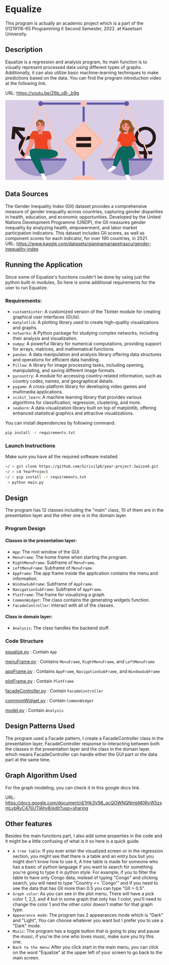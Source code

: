 # **Equalize**
This program is actually an academic project which is a part of the 01219116-65 Programming II Second Semester, 2022. at Kasetsart University.

## Description
Equalize is a regression and analysis program, Its main function is to visually represent processed data using different types of graphs. Additionally, it can also utilize basic machine-learning techniques to make predictions based on the data. You can find the program introduction video at the following link.

URL: https://youtu.be/Z6b_oB-_b9g

![Equalize](misc/img/dataset-cover.png)

## Data Sources
The Gender Inequality Index (GII) dataset provides a comprehensive measure of gender inequality across countries, capturing gender disparities in health, education, and economic opportunities. 
Developed by the United Nations Development Programme (UNDP), the GII measures gender inequality by analyzing health, empowerment, and labor market participation indicators. 
This dataset includes GII scores, as well as component scores for each indicator, for over 190 countries, in 2021.<br>
URL: https://www.kaggle.com/datasets/gianinamariapetrascu/gender-inequality-index

## Running the Application
Since some of Equalize's functions couldn't be done by using just the python built-in modules, So here is some additional requirements for the user to run Equalize.
### Requirements:
- `customtkinter`: A customized version of the Tkinter module for creating graphical user interfaces (GUIs).
- `matplotlib`: A plotting library used to create high-quality visualizations and graphs.
- `networkx`: A Python package for studying complex networks, including their analysis and visualization.
- `numpy`: A powerful library for numerical computations, providing support for arrays, matrices, and mathematical functions.
- `pandas`: A data manipulation and analysis library offering data structures and operations for efficient data handling.
- `Pillow`: A library for image processing tasks, including opening, manipulating, and saving different image formats.
- `pycountry`: A module for accessing country-related information, such as country codes, names, and geographical details.
- `pygame`: A cross-platform library for developing video games and multimedia applications.
- `scikit_learn`: A machine learning library that provides various algorithms for classification, regression, clustering, and more.
- `seaborn`: A data visualization library built on top of matplotlib, offering enhanced statistical graphics and attractive visualizations.<br>

<p>You can install dependencies by following command.</p>

```bash
pip install -r requirements.txt
```

### Launch Instructions
Make sure you have all the required software installed.
```bash
~/ > git clone https://github.com/SirisilpK/year-project-Jwizzed.git
~/ > cd YearProject
~/ > pip install -r requirements.txt
 > python main.py
```

## Design
The program has 12 classes including the "main" class, 10 of them are in the presentation layer and the other one is in the domain layer.
### Program Design
#### Classes in the presentation layer:
- `App`: The root window of the GUI
- `MenuFrame`: The home frame when starting the program.
- `RightMenuFrame`: Subframe of `MenuFrame`.
- `LeftMenuFrame`: Subframe of `MenuFrame`.
- `AppFrame`: The app frame inside the application contains the menu and information.
- `WindowSubFrame`: Subframe of `AppFrame`.
- `NavigationSubFrame`: Subframe of `AppFrame`.
- `PlotFrame`: The frame for visualizing a graph.
- `CommonWidget`: The class contains the generating widgets function.
- `FacadeController`: Interact with all of the classes.
#### Class in domain layer:
- `Analysis`: The class handles the backend stuff.
### Code Structure
[equalize.py](equalize.py) : Contain `App`

[menuFrame.py](menuFrame.py) : Contains `MenuFrame`, `RightMenuFrame`, and `LeftMenuFrame`

[appFrame.py](appFrame.py) : Contains `AppFrame`, `NavigationSubFrame`, and `WindowSubFrame`

[plotFrame.py](plotFrame.py) : Contain `PlotFrame`

[facadeController.py](facadeController.py) : Contain `FacadeController`

[commomWidget.py](commomWidget.py) : Contain `CommonWidget`

[model.py](model.py) : Contain `Analysis`

 
## Design Patterns Used
The program used a Facade pattern, I create a FacadeController class in the presentation layer, FacadeController response to interacting between both the classes in the presentation layer and the class in the domain layer. which means FacadeController can handle either the GUI part or the data part at the same time.
 
## Graph Algorithm Used
For the graph modeling, you can check it in this google docs link.

URL: https://docs.google.com/document/d/1Hk3V98_qcQOWNQNmbM0RyW5zsmLybRyC47IjUTlAhv8/edit?usp=sharing
 
## Other features
Besides the main functions part, I also add some properties in the code and it might be a little confusing of what is it so here is a quick guide.
- `A tree table`: If you ever enter the visualized screen or in the regression section, you might see that there is a table and an entry box but you might don't know how to use it, A tree table is made for someone who has a basic of python language if you want to search for something you're going to type it in python style. For example, if you to filter the table to have only Congo data, instead of typing "Congo" and clicking search, you will need to type "Country == 'Congo'" and if you need to see the data that has GII more than 0.5 you can type "GII > 0.5".
- `Graph color`: As you can see in the plot menu, There will have a pick color 1, 2,3, and 4 but in some graph that only has 1 color, you'll need to change the color 1 and the other color doesn't matter for that graph type.
- `Appearance mode`: The program has 2 appearances mode which is "Dark" and "Light", You can choose whatever you want but I prefer you to use a "Dark" mode.
- `Music`: The program has a toggle button that is going to play and pause the music, if you're the one who loves music, make sure you try this one.
- `Back to the menu`: After you click start in the main menu, you can click on the word "Equalize" at the upper left of your screen to go back to the main screen.